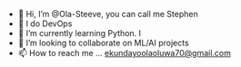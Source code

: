 - 👋 Hi, I’m @Ola-Steeve, you can call me Stephen
- 👀 I do DevOps
- 🌱 I’m currently learning Python. I
- 💞️ I’m looking to collaborate on ML/AI projects
- 📫 How to reach me ... ekundayoolaoluwa70@gmail.com

<!---
Ola-Steeve/Ola-Steeve is a ✨ special ✨ repository because its `README.md` (this file) appears on your GitHub profile.
You can click the Preview link to take a look at your changes.
--->
